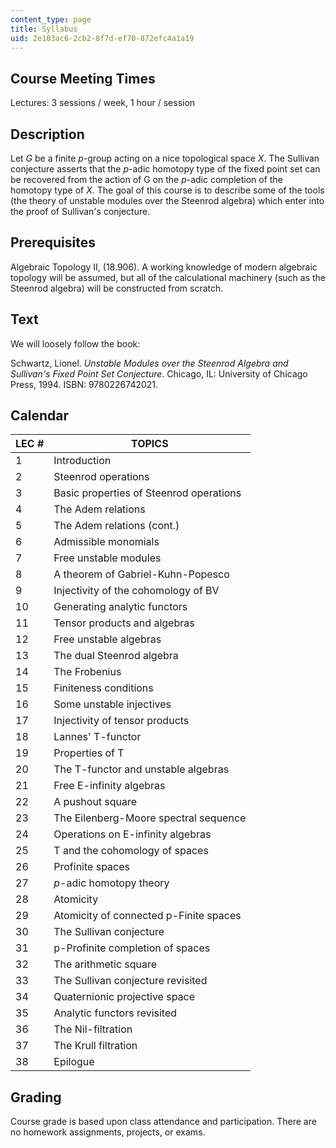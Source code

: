 ```yaml
---
content_type: page
title: Syllabus
uid: 2e103ac6-2cb2-8f7d-ef70-872efc4a1a19
---
```


Course Meeting Times
--------------------

Lectures: 3 sessions / week, 1 hour / session

Description
-----------

Let _G_ be a finite _p_\-group acting on a nice topological space _X_. The Sullivan conjecture asserts that the _p_\-adic homotopy type of the fixed point set can be recovered from the action of G on the _p_\-adic completion of the homotopy type of _X_. The goal of this course is to describe some of the tools (the theory of unstable modules over the Steenrod algebra) which enter into the proof of Sullivan's conjecture.

Prerequisites
-------------

Algebraic Topology II, (18.906). A working knowledge of modern algebraic topology will be assumed, but all of the calculational machinery (such as the Steenrod algebra) will be constructed from scratch.

Text
----

We will loosely follow the book:

Schwartz, Lionel. _Unstable Modules over the Steenrod Algebra and Sullivan's Fixed Point Set Conjecture_. Chicago, IL: University of Chicago Press, 1994. ISBN: 9780226742021.

Calendar
--------

| LEC # | TOPICS |
| --- | --- |
| 1 | Introduction |
| 2 | Steenrod operations |
| 3 | Basic properties of Steenrod operations |
| 4 | The Adem relations |
| 5 | The Adem relations (cont.) |
| 6 | Admissible monomials |
| 7 | Free unstable modules |
| 8 | A theorem of Gabriel-Kuhn-Popesco |
| 9 | Injectivity of the cohomology of BV |
| 10 | Generating analytic functors |
| 11 | Tensor products and algebras |
| 12 | Free unstable algebras |
| 13 | The dual Steenrod algebra |
| 14 | The Frobenius |
| 15 | Finiteness conditions |
| 16 | Some unstable injectives |
| 17 | Injectivity of tensor products |
| 18 | Lannes' T-functor |
| 19 | Properties of T |
| 20 | The T-functor and unstable algebras |
| 21 | Free E-infinity algebras |
| 22 | A pushout square |
| 23 | The Eilenberg-Moore spectral sequence |
| 24 | Operations on E-infinity algebras |
| 25 | T and the cohomology of spaces |
| 26 | Profinite spaces |
| 27 | _p_\-adic homotopy theory |
| 28 | Atomicity |
| 29 | Atomicity of connected p-Finite spaces |
| 30 | The Sullivan conjecture |
| 31 | p-Profinite completion of spaces |
| 32 | The arithmetic square |
| 33 | The Sullivan conjecture revisited |
| 34 | Quaternionic projective space |
| 35 | Analytic functors revisited |
| 36 | The Nil-filtration |
| 37 | The Krull filtration |
| 38 | Epilogue 

  

Grading
-------

Course grade is based upon class attendance and participation. There are no homework assignments, projects, or exams.